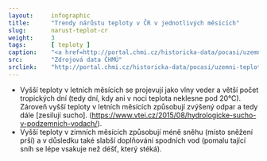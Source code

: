 ```yaml
---
layout:     infographic
title:      "Trendy nárůstu teploty v ČR v jednotlivých měsících"
slug:       narust-teplot-cr
weight:     3
tags:       [ teploty ]
caption:    "<a href=http://portal.chmi.cz/historicka-data/pocasi/uzemni-teploty>Zdroj dat: ČHMÚ</a>. Průměrná roční teplota v České republice narostla za posledních 60 let o 2 °C. Trendy v oteplování jednotlivých měsíců jsou různé. Nevětší nárůst teplot je v lednu, červenci a srpnu &ndash; tyto měsíce se od roku 1960 oteplily o více než 2,6 °C"
src:	    "Zdrojová data ČHMÚ"
srclink:    "http://portal.chmi.cz/historicka-data/pocasi/uzemni-teploty"
---
```


* Vyšší teploty v letních měsících se projevují jako vlny veder a větší počet tropických dní (tedy dní, kdy ani v noci teplota neklesne pod 20°C). Zároveň vyšší teploty v letních měsících způsobují zvýšený odpar a tedy dále [zesilují sucho]. (https://www.vtei.cz/2015/08/hydrologicke-sucho-v-podzemnich-vodach/).  
* Vyšší teploty v zimních měsících způsobují méně sněhu (místo sněžení prší) a v důsledku také slabší doplňování spodních vod (pomalu tající sníh se lépe vsakuje než déšť, který stéká). 


